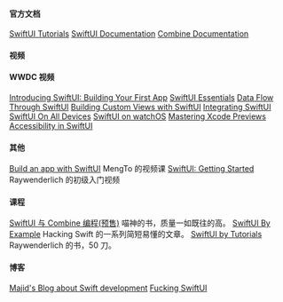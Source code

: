 #### 官方文档

[SwiftUI Tutorials](https://links.jianshu.com/go?to=https%3A%2F%2Fdeveloper.apple.com%2Ftutorials%2Fswiftui)
[SwiftUI Documentation](https://links.jianshu.com/go?to=https%3A%2F%2Fdeveloper.apple.com%2Fdocumentation%2Fswiftui)
[Combine Documentation](https://links.jianshu.com/go?to=https%3A%2F%2Fdeveloper.apple.com%2Fdocumentation%2Fcombine)

#### 视频

#### WWDC 视频

[Introducing SwiftUI: Building Your First App](https://links.jianshu.com/go?to=https%3A%2F%2Fdeveloper.apple.com%2Fvideos%2Fplay%2Fwwdc2019%2F204%2F)
[SwiftUI Essentials](https://links.jianshu.com/go?to=https%3A%2F%2Fdeveloper.apple.com%2Fvideos%2Fplay%2Fwwdc2019%2F216%2F)
[Data Flow Through SwiftUI](https://links.jianshu.com/go?to=https%3A%2F%2Fdeveloper.apple.com%2Fvideos%2Fplay%2Fwwdc2019%2F226%2F)
[Building Custom Views with SwiftUI](https://links.jianshu.com/go?to=https%3A%2F%2Fdeveloper.apple.com%2Fvideos%2Fplay%2Fwwdc2019%2F237%2F)
[Integrating SwiftUI](https://links.jianshu.com/go?to=https%3A%2F%2Fdeveloper.apple.com%2Fvideos%2Fplay%2Fwwdc2019%2F231%2F)
[SwiftUI On All Devices](https://links.jianshu.com/go?to=https%3A%2F%2Fdeveloper.apple.com%2Fvideos%2Fplay%2Fwwdc2019%2F240%2F)
[SwiftUI on watchOS](https://links.jianshu.com/go?to=https%3A%2F%2Fdeveloper.apple.com%2Fvideos%2Fplay%2Fwwdc2019%2F219%2F)
[Mastering Xcode Previews](https://links.jianshu.com/go?to=https%3A%2F%2Fdeveloper.apple.com%2Fvideos%2Fplay%2Fwwdc2019%2F233%2F)
[Accessibility in SwiftUI](https://links.jianshu.com/go?to=https%3A%2F%2Fdeveloper.apple.com%2Fvideos%2Fplay%2Fwwdc2019%2F238%2F)

#### 其他

[Build an app with SwiftUI](https://links.jianshu.com/go?to=https%3A%2F%2Fdesigncode.io%2Fswiftui-course)
MengTo 的视频课
[SwiftUI: Getting Started](https://links.jianshu.com/go?to=https%3A%2F%2Fwww.raywenderlich.com%2F3715234-swiftui-getting-started)
Raywenderlich 的初级入门视频

#### 课程

[SwiftUI 与 Combine 编程(预售)](https://links.jianshu.com/go?to=https%3A%2F%2Fxiaozhuanlan.com%2Fswift-ui)
喵神的书，质量一如既往的高。
[SwiftUI By Example](https://links.jianshu.com/go?to=https%3A%2F%2Fwww.hackingwithswift.com%2Fquick-start%2Fswiftui)
Hacking Swift 的一系列简短易懂的文章。
[SwiftUI by Tutorials](https://links.jianshu.com/go?to=https%3A%2F%2Fstore.raywenderlich.com%2Fproducts%2Fswiftui-by-tutorials)
Raywenderlich 的书，50 刀。

#### 博客

[Majid's Blog about Swift development](https://links.jianshu.com/go?to=https%3A%2F%2Fmecid.github.io%2F)
[Fucking SwiftUI](https://links.jianshu.com/go?to=https%3A%2F%2Ffuckingswiftui.com)